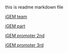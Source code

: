 this is readme markdown file

[iGEM team](igem_team.html)

[iGEM part](igem_part.html)

[iGEM promoter 2nd](Promoter_2nd.html)

[iGEM promoter 3rd](Promoter_3rd.html)